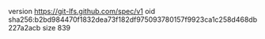 version https://git-lfs.github.com/spec/v1
oid sha256:b2bd984470f1832dea73f182df975093780157f9923ca1c258d468db227a2acb
size 839
